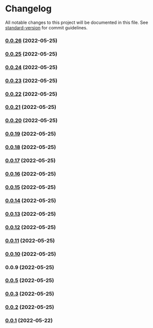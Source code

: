 # Changelog

All notable changes to this project will be documented in this file. See [standard-version](https://github.com/conventional-changelog/standard-version) for commit guidelines.

### [0.0.26](https://github.com/srclaunch/logic/compare/v0.0.25...v0.0.26) (2022-05-25)

### [0.0.25](https://github.com/srclaunch/logic/compare/v0.0.24...v0.0.25) (2022-05-25)

### [0.0.24](https://github.com/srclaunch/logic/compare/v0.0.23...v0.0.24) (2022-05-25)

### [0.0.23](https://github.com/srclaunch/logic/compare/v0.0.22...v0.0.23) (2022-05-25)

### [0.0.22](https://github.com/srclaunch/logic/compare/v0.0.21...v0.0.22) (2022-05-25)

### [0.0.21](https://github.com/srclaunch/logic/compare/v0.0.20...v0.0.21) (2022-05-25)

### [0.0.20](https://github.com/srclaunch/logic/compare/v0.0.19...v0.0.20) (2022-05-25)

### [0.0.19](https://github.com/srclaunch/logic/compare/v0.0.18...v0.0.19) (2022-05-25)

### [0.0.18](https://github.com/srclaunch/logic/compare/v0.0.17...v0.0.18) (2022-05-25)

### [0.0.17](https://github.com/srclaunch/logic/compare/v0.0.16...v0.0.17) (2022-05-25)

### [0.0.16](https://github.com/srclaunch/logic/compare/v0.0.15...v0.0.16) (2022-05-25)

### [0.0.15](https://github.com/srclaunch/logic/compare/v0.0.14...v0.0.15) (2022-05-25)

### [0.0.14](https://github.com/srclaunch/logic/compare/v0.0.13...v0.0.14) (2022-05-25)

### [0.0.13](https://github.com/srclaunch/logic/compare/v0.0.12...v0.0.13) (2022-05-25)

### [0.0.12](https://github.com/srclaunch/logic/compare/v0.0.11...v0.0.12) (2022-05-25)

### [0.0.11](https://github.com/srclaunch/logic/compare/v0.0.10...v0.0.11) (2022-05-25)

### [0.0.10](https://github.com/srclaunch/logic/compare/v0.0.9...v0.0.10) (2022-05-25)

### 0.0.9 (2022-05-25)

### [0.0.5](https://github.com/srclaunch/srclaunch-mono/compare/v0.0.1...v0.0.5) (2022-05-25)

### [0.0.3](https://github.com/srclaunch/srclaunch-mono/compare/v0.0.1...v0.0.3) (2022-05-25)

### [0.0.2](https://github.com/srclaunch/srclaunch-mono/compare/v0.0.1...v0.0.2) (2022-05-25)

### [0.0.1](https://github.com/srclaunch/srclaunch-mono/compare/v0.0.6...v0.0.1) (2022-05-22)
